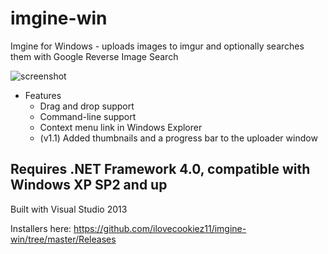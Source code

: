 # imgine-win
Imgine for Windows - uploads images to imgur and optionally searches them with Google Reverse Image Search

![screenshot](http://i.imgur.com/3tXxgBQ.png)

* Features
  * Drag and drop support
  * Command-line support
  * Context menu link in Windows Explorer
  * (v1.1) Added thumbnails and a progress bar to the uploader window

## Requires .NET Framework 4.0, compatible with Windows XP SP2 and up
Built with Visual Studio 2013

Installers here: https://github.com/ilovecookiez11/imgine-win/tree/master/Releases
